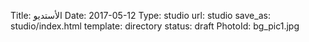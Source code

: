 Title:          الأستديو 
Date:           2017-05-12
Type:           studio
url:            studio
save_as:        studio/index.html
template:       directory
status:         draft
PhotoId:        bg_pic1.jpg
